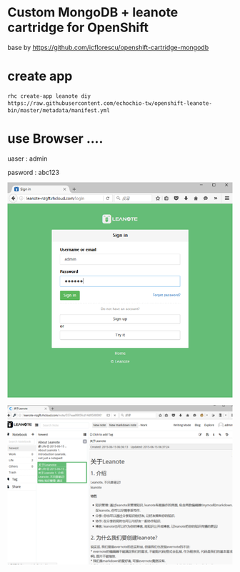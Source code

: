 # Custom MongoDB +  leanote cartridge for OpenShift 

base by  https://github.com/icflorescu/openshift-cartridge-mongodb

# create app

    rhc create-app leanote diy  https://raw.githubusercontent.com/echochio-tw/openshift-leanote-bin/master/metadata/manifest.yml
    
# use Browser ....
uaser : admin

pasword : abc123

![alt tag](https://github.com/chio-nzgft/openshift-leanote-bin/raw/master/pic/pic1.png)

![alt tag](https://github.com/chio-nzgft/openshift-leanote-bin/raw/master/pic/pic2.png)
